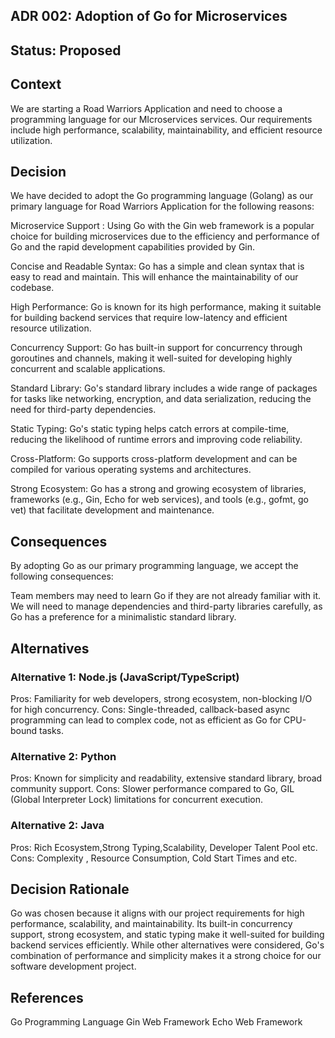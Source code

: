 ## ADR 002: Adoption of Go for Microservices
## Status: Proposed

## Context
We are starting a Road Warriors Application and need to choose a programming language for our MIcroservices services. Our requirements include high performance, scalability, maintainability, and efficient resource utilization.

## Decision
We have decided to adopt the Go programming language (Golang) as our primary language for Road Warriors Application for the following reasons:

Microservice Support : Using Go with the Gin web framework is a popular choice for building microservices due to the efficiency and performance of Go and the rapid development capabilities provided by Gin.

Concise and Readable Syntax: Go has a simple and clean syntax that is easy to read and maintain. This will enhance the maintainability of our codebase.

High Performance: Go is known for its high performance, making it suitable for building backend services that require low-latency and efficient resource utilization.

Concurrency Support: Go has built-in support for concurrency through goroutines and channels, making it well-suited for developing highly concurrent and scalable applications.

Standard Library: Go's standard library includes a wide range of packages for tasks like networking, encryption, and data serialization, reducing the need for third-party dependencies.

Static Typing: Go's static typing helps catch errors at compile-time, reducing the likelihood of runtime errors and improving code reliability.

Cross-Platform: Go supports cross-platform development and can be compiled for various operating systems and architectures.

Strong Ecosystem: Go has a strong and growing ecosystem of libraries, frameworks (e.g., Gin, Echo for web services), and tools (e.g., gofmt, go vet) that facilitate development and maintenance.

## Consequences
By adopting Go as our primary programming language, we accept the following consequences:

Team members may need to learn Go if they are not already familiar with it.
We will need to manage dependencies and third-party libraries carefully, as Go has a preference for a minimalistic standard library.
## Alternatives
### Alternative 1: Node.js (JavaScript/TypeScript)
Pros: Familiarity for web developers, strong ecosystem, non-blocking I/O for high concurrency.
Cons: Single-threaded, callback-based async programming can lead to complex code, not as efficient as Go for CPU-bound tasks.
### Alternative 2: Python
Pros: Known for simplicity and readability, extensive standard library, broad community support.
Cons: Slower performance compared to Go, GIL (Global Interpreter Lock) limitations for concurrent execution.
### Alternative 2: Java
Pros: Rich Ecosystem,Strong Typing,Scalability, Developer Talent Pool etc.  
Cons: Complexity , Resource Consumption, Cold Start Times and etc.


## Decision Rationale
Go was chosen because it aligns with our project requirements for high performance, scalability, and maintainability. Its built-in concurrency support, strong ecosystem, and static typing make it well-suited for building backend services efficiently. While other alternatives were considered, Go's combination of performance and simplicity makes it a strong choice for our software development project.

## References
Go Programming Language
Gin Web Framework
Echo Web Framework
